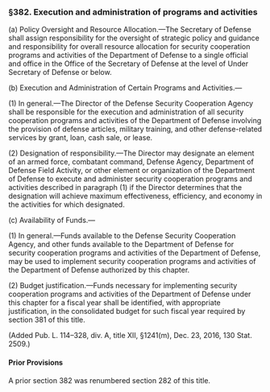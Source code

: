 ### §382. Execution and administration of programs and activities ###

(a) Policy Oversight and Resource Allocation.—The Secretary of Defense shall assign responsibility for the oversight of strategic policy and guidance and responsibility for overall resource allocation for security cooperation programs and activities of the Department of Defense to a single official and office in the Office of the Secretary of Defense at the level of Under Secretary of Defense or below.

(b) Execution and Administration of Certain Programs and Activities.—

(1) In general.—The Director of the Defense Security Cooperation Agency shall be responsible for the execution and administration of all security cooperation programs and activities of the Department of Defense involving the provision of defense articles, military training, and other defense-related services by grant, loan, cash sale, or lease.

(2) Designation of responsibility.—The Director may designate an element of an armed force, combatant command, Defense Agency, Department of Defense Field Activity, or other element or organization of the Department of Defense to execute and administer security cooperation programs and activities described in paragraph (1) if the Director determines that the designation will achieve maximum effectiveness, efficiency, and economy in the activities for which designated.

(c) Availability of Funds.—

(1) In general.—Funds available to the Defense Security Cooperation Agency, and other funds available to the Department of Defense for security cooperation programs and activities of the Department of Defense, may be used to implement security cooperation programs and activities of the Department of Defense authorized by this chapter.

(2) Budget justification.—Funds necessary for implementing security cooperation programs and activities of the Department of Defense under this chapter for a fiscal year shall be identified, with appropriate justification, in the consolidated budget for such fiscal year required by section 381 of this title.

(Added Pub. L. 114–328, div. A, title XII, §1241(m), Dec. 23, 2016, 130 Stat. 2509.)

#### Prior Provisions ####

A prior section 382 was renumbered section 282 of this title.